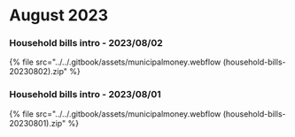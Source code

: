# August 2023

### Household bills intro - 2023/08/02

{% file src="../../.gitbook/assets/municipalmoney.webflow (household-bills-20230802).zip" %}

### Household bills intro - 2023/08/01

{% file src="../../.gitbook/assets/municipalmoney.webflow (household-bills-20230801).zip" %}
